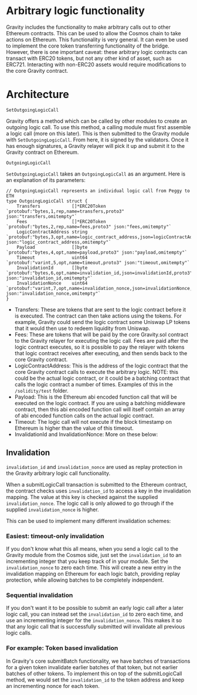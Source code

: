 # Arbitrary logic functionality

Gravity includes the functionality to make arbitrary calls out to other Ethereum contracts. This can be used to allow the Cosmos chain to take actions on Ethereum. This functionality is very general. It can even be used to implement the core token transferring functionality of the bridge. However, there is one important caveat: these arbitrary logic contracts can transact with ERC20 tokens, but not any other kind of asset, such as ERC721. Interacting with non-ERC20 assets would require modifications to the core Gravity contract.

# Architecture

`SetOutgoingLogicCall`

Gravity offers a method which can be called by other modules to create an outgoing logic call. To use this method, a calling module must first assemble a logic call (more on this later). This is then submitted to the Gravity module with `SetOutgoingLogicCall`. From here, it is signed by the validators. Once it has enough signatures, a Gravity relayer will pick it up and submit it to the Gravity contract on Ethereum.

`OutgoingLogicCall`

`SetOutgoingLogicCall` takes an `OutgoingLogicCall` as an argument. Here is an explanation of its parameters:

```golang
// OutgoingLogicCall represents an individual logic call from Peggy to ETH
type OutgoingLogicCall struct {
	Transfers            []*ERC20Token `protobuf:"bytes,1,rep,name=transfers,proto3" json:"transfers,omitempty"`
	Fees                 []*ERC20Token `protobuf:"bytes,2,rep,name=fees,proto3" json:"fees,omitempty"`
	LogicContractAddress string        `protobuf:"bytes,3,opt,name=logic_contract_address,json=logicContractAddress,proto3" json:"logic_contract_address,omitempty"`
	Payload              []byte        `protobuf:"bytes,4,opt,name=payload,proto3" json:"payload,omitempty"`
	Timeout              uint64        `protobuf:"varint,5,opt,name=timeout,proto3" json:"timeout,omitempty"`
	InvalidationId       []byte        `protobuf:"bytes,6,opt,name=invalidation_id,json=invalidationId,proto3" json:"invalidation_id,omitempty"`
	InvalidationNonce    uint64        `protobuf:"varint,7,opt,name=invalidation_nonce,json=invalidationNonce,proto3" json:"invalidation_nonce,omitempty"`
}
```

- Transfers: These are tokens that are sent to the logic contract before it is executed. The contract can then take actions using the tokens. For example, Gravity could send the logic contract some Uniswap LP tokens that it would then use to redeem liquidity from Uniswap.
- Fees: These are tokens that will be paid by the core Gravity.sol contract to the Gravity relayer for executing the logic call. Fees are paid after the logic contract executes, so it is possible to pay the relayer with tokens that logic contract receives after executing, and then sends back to the core Gravity contract.
- LogicContractAddress: This is the address of the logic contract that the core Gravity contract calls to execute the arbitrary logic. NOTE: this could be the actual logic contract, or it could be a batching contract that calls the logic contract a number of times. Examples of this in the `/solidity/test` folder.
- Payload: This is the Ethereum abi encoded function call that will be executed on the logic contract. If you are using a batching middleware contract, then this abi encoded function call will itself contain an array of abi encoded function calls on the actual logic contract.
- Timeout: The logic call will not execute if the block timestamp on Ethereum is higher than the value of this timeout. 
- InvalidationId and InvalidationNonce: More on these below:


## Invalidation

`invalidation_id` and `invalidation_nonce` are used as replay protection in the Gravity arbitrary logic call functionality.

When a submitLogicCall transaction is submitted to the Ethereum contract, the contract checks uses `invalidation_id` to access a key in the invalidation mapping. The value at this key is checked against the supplied `invalidation_nonce`. The logic call is only allowed to go through if the supplied `invalidation_nonce` is higher.

This can be used to implement many different invalidation schemes:

### Easiest: timeout-only invalidation
If you don't know what this all means, when you send a logic call to the Gravity module from the Cosmos side, just set the `invalidation_id` to an incrementing integer that you keep track of in your module. Set the `invalidation_nonce` to zero each time. This will create a new entry in the invalidation mapping on Ethereum for each logic batch, providing replay protection, while allowing batches to be completely independent.

### Sequential invalidation
If you don't want it to be possible to submit an early logic call after a later logic call, you can instead set the `invalidation_id` to zero each time, and use an incrementing integer for the `invalidation_nonce`. This makes it so that any logic call that is successfully submitted will invalidate all previous logic calls.

### For example: Token based invalidation
In Gravity's core submitBatch functionality, we have batches of transactions for a given token invalidate earlier batches of that token, but not earlier batches of other tokens. To implement this on top of the submitLogicCall method, we would set the `invalidation_id` to the token address and keep an incrementing nonce for each token.
